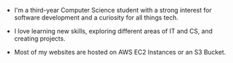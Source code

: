 - I'm a third-year Computer Science student with a strong interest for software development and a curiosity for all things tech. 
- I love learning new skills, exploring different areas of IT and CS, and creating projects. 

- Most of my websites are hosted on AWS EC2 Instances or an S3 Bucket.
